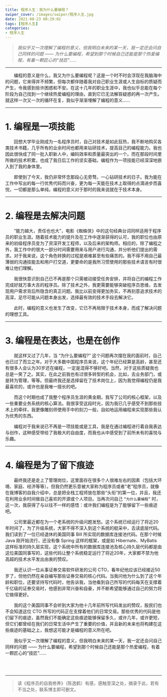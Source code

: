```yaml
---
title: 程序人生：我为什么要编程？
swiper_cover: /images/swiper/程序人生.jpg
date: 2021-08-23 00:29:02
tags: [程序人生]
categories:
- 程序人生
---
```




> *我似乎又一次理解了编程的意义，但我明白未来的某一天，我一定还会问自己同样的问题 —— 为什么要编程，希望到那个时候自己还能是那个热爱编程，有着一颗匠心的“技匠”…...*


-------

&emsp;&emsp;编程的意义是什么，我又为什么要编程呢？这是一个时不时会浮现在我脑海中的问题，它来得并不频繁，但每次都伴随着我对自己职业生涯或人生自标的质疑而产生，令我感到些许困惑和不安。在这十几年的职业生涯中，我也似乎总能在每个阶段为自己找到一个继续热爱编程的理由，直到它已无法解笞疑惑的再一次产生。就这样一次又一次的循环在复，我似乎渐渐埋解了编程的意义……


-----


# 1. 编程是一项技能

&emsp;&emsp;回想大学毕业刚成为一名程序员时，自己对技术是如此狂热，我不断地购买各类技术书籍，几乎所有的业余时间也都用来钻研技术，提高目己的编程能力。我也因此很快成了同一批入职新人中，编码效率和质量最突出的一个。而在那段时间里所做的技术积累，也成了我日后工作的坚实基础，编程作为一项技能已经深深地嵌入到了我的身体里。

&emsp;&emsp;即使到了今天，我仍非常怀念那段心无旁骛，一心钻研技术的日子。我为能在工作中写出的每一行优秀代码而兴奋，更为每一天能在技术上取得的点滴进步而喜悦，一切都是那么单纯，编程的意义对于那时的我来说就在于技术本身。


-----


# 2. 编程是去解决问题

&emsp;&emsp;“能力越大，责任也也大”，电影《蜘蛛侠》中的这句经典台词同样适用于程序员的职业生涯。随着技术能力的提升及在工作中逐渐获得的认可，我的职位也由原来的初级程序员变为了资深开发工程师，以及后来的架构师。相应的，除了编程之外，我工作中的很大一部分时间需要用来与用户进行沟通，并分析他们提出的需求。对于我来说，这个角色转换的过程是艰难甚至有些痛苦的。我不得不用自己最薄弱的沟通技能去和用户打交道，更要命的是我所习惯使用的那些技术语言有时很难让他们理解。

&emsp;&emsp;我很快意识到自己已不再是那个只需被动接受任务安排，并将自己的编程工作完成好就万事大吉的程序员。除了技术之外，我更需要能够突破程序员思维，去发现用户需求背后所隐含的真正问题。我比以前变得更加务实，不再刻意追求技术的高深，足尽可能从问题本身出发，选择最有效的技术手段去解决它。

&emsp;&emsp;此时，编程的意义也发生了改变，它已不再局限于技术本身，而成了解决问题的理想工具。


-----


# 3. 编程是在表达，也是在创作

&emsp;&emsp;就这样又过了几年，当 “为什么要编程?” 这个问题再次摆在我的面前时，自己也已过了而立之年。对于大多数中国程序员来说，这个年纪已经算是高龄，甚至还有很多人会认为30岁还在编程，一定是混得不够好吧。当然，对于这些质疑我也总是一笑了之。其实，在此之前我也有过很多转型的机会，比如，去业务部门，或是转为管理，等等。但最终我还是选择留在了技术岗位上，因为我觉得编程仍是我最喜欢的，或许也是我唯一擅长的吧。

&emsp;&emsp;而这个时期也成了我整个程序员生涯的黄金期，我写了公司的核心框架，以及一些重要业务系统的核心算法。我很享受这段时光，因为我已几乎感受不到那些技术上的牵绊，我更像雕刻师使用手中的刻刀一般，自如地运用编程来实现那些我认为优秀的东西。

&emsp;&emsp;编程对于我来说已不再是一项技能或是工具，我是在通过编程进行着自我表达与创作，这种感受带给了我极大的自由度，而我也从中感受到了前所未有的喜悦与乐趣。

-----


# 4. 编程是为了留下痕迹

&emsp;&emsp;最终我还是走上了管理岗位，这里面存在很多个人很难左右的因素（包括大环境、家庭、经济等等）。但我仍然更乐意被大家称为程序员或者“老”程序员，就像在我博客的自我介绍中，总是把全栈工程师放在那些“头衔”的第一位，并且，我还在利用业余时间做自己喜欢的开源或个人项目。当再次问自己 `“为什么要编程”` 时，这一次，我获得了与以往不一样的感悟：或许我们编程是为了能够留下一些痕迹吧。

&emsp;&emsp;公司里最近都在为一个老系统的升级问题发愁。这个系统已经运行了将近20年时间了，为了升级系统，大家不得不深入到这个系统的梃采中，去读底层代码。我们读到了一位已经退休的美国同事 Bill 所实现的数据库连接池代码。在那个时候 Java 刚开始流行，还没有像 Spring 这样的框架，或是如 Hibernate、MyBatis 这样标准的持久层实现，这个系统中所有的数据库连接池及核心持久层代码都是由这位美国同事写的，这些代码让整个系统稳定运行了将近20年，大家都不禁为他高超的技术水平发出由衷的赞叹。

&emsp;&emsp;我还认识一位从事证券交易软件研发的公司 CTO，看年纪他应该已经接近50岁了，但他仍然在亲自编写那些证券交易的核心代码。当我问他为什么到了这个年龄和职位，还要坚持写代码时，他告诉我，当他看到自己所写的代码每天在支撑着千亿级的证券交易时，他感到非常兴奋和自豪，并不断希望能够通过自己的努力将它做得更好。

&emsp;&emsp;我的这个美国同事不会听到大家为他十几年前所写代码发出的赞叹，股民们也不会知道这位 CTO 所写的代码正在支撑着他们的日常交易。那些优秀的代码是他们留下的痕迹，虽然我们不能确定这些痕迹能够保留多久，或许几年，或许更短，但它们都曾经在我们的日常生活中产生了重要的价值，并且新的未来也将构建在这些痕迹的基础之上，我想这可能才是编程的意义所在吧。

&emsp;&emsp;我似乎又一次理解了编程的意义，但我明白未来的某一天，我一定还会问自己同样的问题 —— 为什么要编程，希望到那个时候自己还能是那个热爱编程，有着一颗匠心的“技匠”…...

<br/><br/>

------

> 读《程序员的自我修养》（陈逸鹤）有感，感触至深之处，摘录于此，若有不当之处，联系博主即可删文。


<br/><br/><br/><br/>